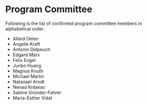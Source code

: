 # Program Committee

Following is the list of confirmed program committee members in alphabetical order:

- Allard Oelen
- Angelie Kraft
- Antonin Delpeuch
- Edgard Marx
- Felix Engel
- Junbo Huang
- Magnus Knuth
- Michael Martin
- Natanael Arndt
- Nenad Krdavac
- Sabine Gründer-Fahrer
- Maria-Esther Vidal
